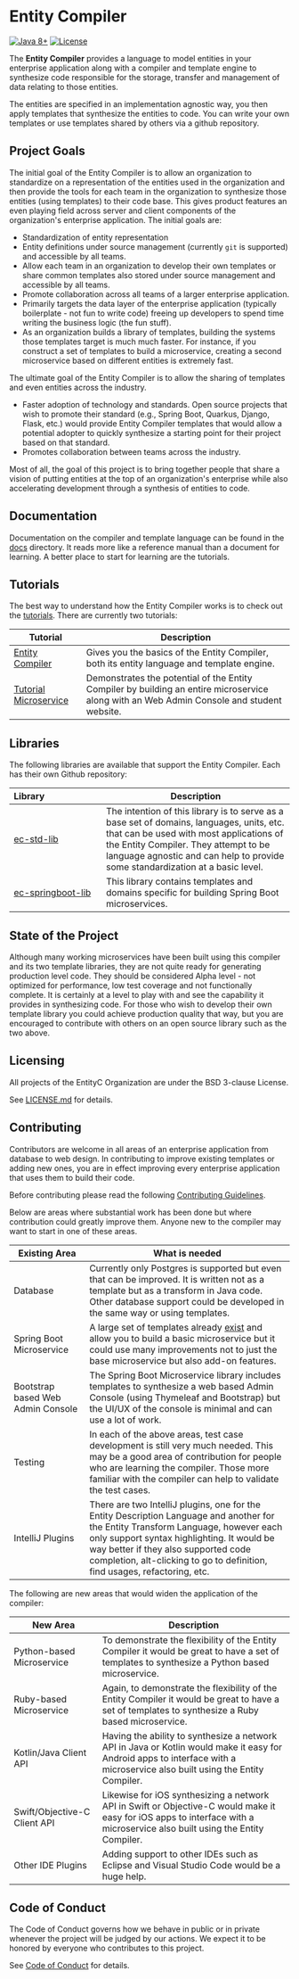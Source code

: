 # Entity Compiler

[![Java 8+](https://img.shields.io/badge/java-8+-4c7e9f.svg)](http://java.oracle.com)
[![License](https://img.shields.io/badge/license-BSD-blue.svg)](https://raw.githubusercontent.com/antlr/antlr4/master/LICENSE.txt)

The **Entity Compiler** provides a language to model entities in your enterprise application along with a compiler and template engine to synthesize code responsible for the storage, transfer and management of data relating to those entities.

The entities are specified in an implementation agnostic way, you then apply templates that synthesize the entities to code. You can write your own templates or use templates shared by others via a github repository.

## Project Goals

The initial goal of the Entity Compiler is to allow an organization to standardize on a representation of the entities used in the organization and then provide the tools for each team in the organization to synthesize those entities (using templates) to their code base. This gives product features an even playing field across server and client components of the organization's enterprise application. The initial goals are:

- Standardization of entity representation
- Entity definitions under source management (currently `git` is supported) and accessible by all teams.
- Allow each team in an organization to develop their own templates or share common templates also stored under source management and accessible by all teams.
- Promote collaboration across all teams of a larger enterprise application.
- Primarily targets the data layer of the enterprise application (typically boilerplate - not fun to write code) freeing up developers to spend time writing the business logic (the fun stuff).
- As an organization builds a library of templates,  building the systems those templates target is much much faster. For instance, if you construct a set of templates to build a microservice, creating a second microservice based on different entities is extremely fast.

The ultimate goal of the Entity Compiler is to allow the sharing of templates and even entities across the industry.

- Faster adoption of technology and standards. Open source projects that wish to promote their standard (e.g., Spring Boot, Quarkus, Django, Flask, etc.) would provide Entity Compiler templates that would allow a potential adopter to quickly synthesize a starting point for their project based on that standard.
- Promotes collaboration between teams across the industry.

Most of all, the goal of this project is to bring together people that share a vision of putting entities at the top of an organization's enterprise while also accelerating development through a synthesis of entities to code.

## Documentation

Documentation on the compiler and template language can be found in the [docs](docs) directory. It reads more like a reference manual than a document for learning. A better place to start for learning are the tutorials.

## Tutorials

The best way to understand how the Entity Compiler works is to check out the [tutorials](https://github.com/entityc/ec-tutorials). There are currently two tutorials:

|Tutorial|Description|
| ------	| ---------	|
| [Entity Compiler](https://github.com/entityc/ec-tutorials/tree/main/EntityCompiler) | Gives you the basics of the Entity Compiler, both its entity language and template engine. |
| [Tutorial Microservice](https://github.com/entityc/ec-tutorials/tree/main/TutorialMicroservice) | Demonstrates the potential of the Entity Compiler by building an entire microservice along with an Web Admin Console and student website.|

## Libraries

The following libraries are available that support the Entity Compiler. Each has their own Github repository:

| <div style="width:150px">Library</div>| Description |
|:----------------- | -----------	|
| [ec-std-lib](https://github.com/entityc/ec-std-lib) | The intention of this library is to serve as a base set of domains, languages, units, etc. that can be used with most applications of the Entity Compiler. They attempt to be language agnostic and can help to provide some standardization at a basic level.|
|  [ec-springboot-lib](https://github.com/entityc/ec-springboot-lib) | This library contains templates and domains specific for building Spring Boot microservices. |

## State of the Project

Although many working microservices have been built using this compiler and its two template libraries, they are not quite ready for generating production level code. They should be considered Alpha level - not optimized for performance, low test coverage and not functionally complete. It is certainly at a level to play with and see the capability it provides in synthesizing code. For those who wish to develop their own template library you could achieve production quality that way, but you are encouraged to contribute with others on an open source library such as the two above.  

## Licensing

All projects of the EntityC Organization are under the BSD 3-clause License.

See [LICENSE.md](LICENSE.md) for details.

## Contributing

Contributors are welcome in all areas of an enterprise application from database to web design.  In contributing to improve existing templates or adding new ones, you are in effect improving every enterprise application that uses them to build their code.

Before contributing please read the following [Contributing Guidelines](CONTRIBUTING.md).

Below are areas where substantial work has been done but where contribution could greatly improve them. Anyone new to the compiler may want to start in one of these areas.

| Existing Area | What is needed |
| -------------	| -------------- |
| Database      | Currently only Postgres is supported but even that can be improved. It is written not as a template but as a transform in Java code. Other database support could be developed in the same way or using templates.|
| Spring Boot Microservice | A large set of templates already [exist](https://github.com/entityc/ec-springboot-lib) and allow you to build a basic microservice but it could use many improvements not to just the base microservice but also add-on features. |
| Bootstrap based Web Admin Console | The Spring Boot Microservice library includes templates to synthesize a web based Admin Console (using Thymeleaf and Bootstrap) but the UI/UX of the console is minimal and can use a lot of work. |
| Testing | In each of the above areas, test case development is still very much needed. This may be a good area of contribution for people who are learning the compiler. Those more familiar with the compiler can help to validate the test cases.  |
| IntelliJ Plugins | There are two IntelliJ plugins, one for the Entity Description Language and another for the Entity Transform Language, however each only support syntax highlighting. It would be way better if they also supported code completion, alt-clicking to go to definition, find usages, refactoring, etc. |

The following are new areas that would widen the application of the compiler:

| New Area | Description |
| --------	| -----------	|
| Python-based Microservice | To demonstrate the flexibility of the Entity Compiler it would be great to have a set of templates to synthesize a Python based microservice.|
| Ruby-based Microservice | Again, to demonstrate the flexibility of the Entity Compiler it would be great to have a set of templates to synthesize a Ruby based microservice.|
| Kotlin/Java Client API | Having the ability to synthesize a network API in Java or Kotlin would make it easy for Android apps to interface with a microservice also built using the Entity Compiler.|
| Swift/Objective-C Client API | Likewise for iOS synthesizing a network API in Swift or Objective-C would make it easy for iOS apps to interface with a microservice also built using the Entity Compiler.|
| Other IDE Plugins | Adding support to other IDEs such as Eclipse and Visual Studio Code would be a huge help. |

## Code of Conduct

The Code of Conduct governs how we behave in public or in private whenever the project will be judged by our actions. We expect it to be honored by everyone who contributes to this project.

See [Code of Conduct](CODE_OF_CONDUCT.md) for details.
